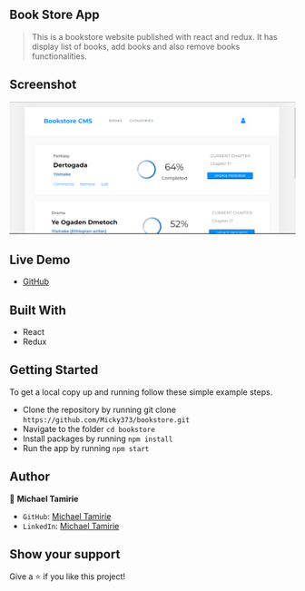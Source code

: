 ## Book Store App

> This is a bookstore website published with react and redux. It has display list of books, add books and also remove books functionalities.

## Screenshot

![screenshot](/src/images/Desktop_screenshot.PNG)

## Live Demo

- [GitHub](https://deploy-preview-5--illustrious-kheer-206df9.netlify.app/)

## Built With

- React
- Redux

## Getting Started

To get a local copy up and running follow these simple example steps.

- Clone the repository by running git clone `https://github.com/Micky373/bookstore.git`
- Navigate to the folder `cd bookstore`
- Install packages by running `npm install`
- Run the app by running `npm start`

## Author

👤 **Michael Tamirie**

- `GitHub`: [Michael Tamirie](https://github.com/Micky373)
- `LinkedIn`: [Michael Tamirie](https://www.linkedin.com/in/michael-tamirie-288a331ab)

## Show your support

Give a ⭐ if you like this project!
